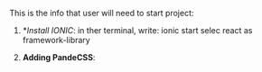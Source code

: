 This is the info that user will need to start project:

1. **Install IONIC*:
    in ther terminal, write: 
        ionic start <nameOfTheApp> 
        selec react as framework-library
    
2. **Adding PandeCSS**:
    
